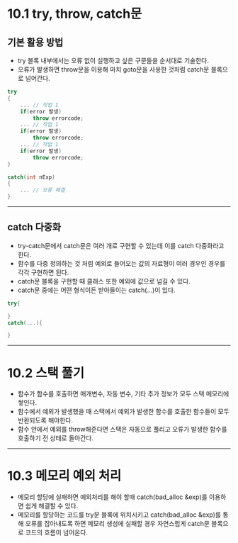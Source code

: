 # __10.1 try, throw, catch문__
## 기본 활용 방법
- try 블록 내부에서는 오류 없이 실행하고 싶은 구문들을 순서대로 기술한다.
- 오류가 발생하면 throw문을 이용해 마치 goto문을 사용한 것처럼 catch문 블록으로 넘어간다.
```C++
try
{
    ... // 작업 1
    if(error 발생)
        throw errorcode;
    ... // 작업 1
    if(error 발생)
        throw errorcode;
    ... // 작업 1
    if(error 발생)
        throw errorcode;    
}

catch(int nExp)
{
    ... // 오류 해결
}
```
---
## catch 다중화
- try-catch문에서 catch문은 여러 개로 구현할 수 있는데 이를 catch 다중화라고 한다.
- 함수를 다중 정의하는 것 처럼 예외로 들어오는 값의 자료형이 여러 경우인 경우를 각각 구현하면 된다.
- catch문 블록을 구현할 때 클래스 또한 예외에 값으로 넘길 수 있다.
- catch문 중에는 어떤 형식이든 받아들이는 catch(...)이 있다.
```C++
try{

}
catch(...){

}
```
---
# __10.2 스택 풀기__
- 함수가 함수를 호출하면 매개변수, 자동 변수, 기타 추가 정보가 모두 스택 메모리에 쌓인다.
- 함수에서 예외가 발생했을 때 스택에서 예외가 발생한 함수를 호출한 함수들이 모두 반환되도록 해야한다.
- 함수 안에서 예외를 throw해준다면 스택은 자동으로 풀리고 오류가 발생한 함수를 호출하기 전 상태로 돌아간다.
---
# __10.3 메모리 예외 처리__
- 메모리 할당에 실패하면 예외처리를 해야 할때 catch(bad_alloc &exp)를 이용하면 쉽게 해결할 수 있다.
- 메모리를 할당하는 코드를 try문 블록에 위치시키고 catch(bad_alloc &exp)를 통해 오류를 잡아내도록 하면 메모리 생성에 실패할 경우 자연스럽게 catch문 블록으로 코드의 흐름이 넘어온다.